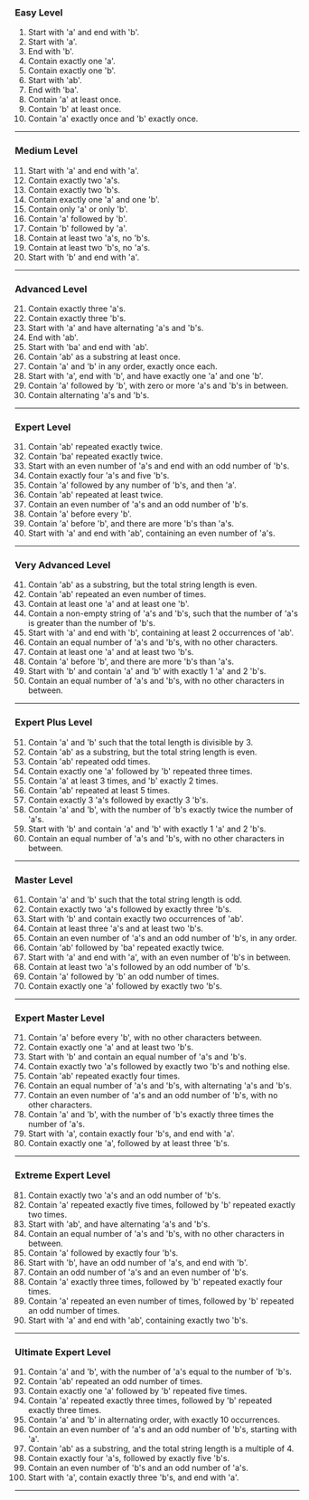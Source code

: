 ### Easy Level

1. Start with 'a' and end with 'b'.
2. Start with 'a'.
3. End with 'b'.
4. Contain exactly one 'a'.
5. Contain exactly one 'b'.
6. Start with 'ab'.
7. End with 'ba'.
8. Contain 'a' at least once.
9. Contain 'b' at least once.
10. Contain 'a' exactly once and 'b' exactly once.

---

### Medium Level

11. Start with 'a' and end with 'a'.
12. Contain exactly two 'a's.
13. Contain exactly two 'b's.
14. Contain exactly one 'a' and one 'b'.
15. Contain only 'a' or only 'b'.
16. Contain 'a' followed by 'b'.
17. Contain 'b' followed by 'a'.
18. Contain at least two 'a's, no 'b's.
19. Contain at least two 'b's, no 'a's.
20. Start with 'b' and end with 'a'.

---

### Advanced Level

21. Contain exactly three 'a's.
22. Contain exactly three 'b's.
23. Start with 'a' and have alternating 'a's and 'b's.
24. End with 'ab'.
25. Start with 'ba' and end with 'ab'.
26. Contain 'ab' as a substring at least once.
27. Contain 'a' and 'b' in any order, exactly once each.
28. Start with 'a', end with 'b', and have exactly one 'a' and one 'b'.
29. Contain 'a' followed by 'b', with zero or more 'a's and 'b's in between.
30. Contain alternating 'a's and 'b's.

---

### Expert Level

31. Contain 'ab' repeated exactly twice.
32. Contain 'ba' repeated exactly twice.
33. Start with an even number of 'a's and end with an odd number of 'b's.
34. Contain exactly four 'a's and five 'b's.
35. Contain 'a' followed by any number of 'b's, and then 'a'.
36. Contain 'ab' repeated at least twice.
37. Contain an even number of 'a's and an odd number of 'b's.
38. Contain 'a' before every 'b'.
39. Contain 'a' before 'b', and there are more 'b's than 'a's.
40. Start with 'a' and end with 'ab', containing an even number of 'a's.

---

### Very Advanced Level

41. Contain 'ab' as a substring, but the total string length is even.
42. Contain 'ab' repeated an even number of times.
43. Contain at least one 'a' and at least one 'b'.
44. Contain a non-empty string of 'a's and 'b's, such that the number of 'a's is greater than the number of 'b's.
45. Start with 'a' and end with 'b', containing at least 2 occurrences of 'ab'.
46. Contain an equal number of 'a's and 'b's, with no other characters.
47. Contain at least one 'a' and at least two 'b's.
48. Contain 'a' before 'b', and there are more 'b's than 'a's.
49. Start with 'b' and contain 'a' and 'b' with exactly 1 'a' and 2 'b's.
50. Contain an equal number of 'a's and 'b's, with no other characters in between.

---

### Expert Plus Level

51. Contain 'a' and 'b' such that the total length is divisible by 3.
52. Contain 'ab' as a substring, but the total string length is even.
53. Contain 'ab' repeated odd times.
54. Contain exactly one 'a' followed by 'b' repeated three times.
55. Contain 'a' at least 3 times, and 'b' exactly 2 times.
56. Contain 'ab' repeated at least 5 times.
57. Contain exactly 3 'a's followed by exactly 3 'b's.
58. Contain 'a' and 'b', with the number of 'b's exactly twice the number of 'a's.
59. Start with 'b' and contain 'a' and 'b' with exactly 1 'a' and 2 'b's.
60. Contain an equal number of 'a's and 'b's, with no other characters in between.

---

### Master Level

61. Contain 'a' and 'b' such that the total string length is odd.
62. Contain exactly two 'a's followed by exactly three 'b's.
63. Start with 'b' and contain exactly two occurrences of 'ab'.
64. Contain at least three 'a's and at least two 'b's.
65. Contain an even number of 'a's and an odd number of 'b's, in any order.
66. Contain 'ab' followed by 'ba' repeated exactly twice.
67. Start with 'a' and end with 'a', with an even number of 'b's in between.
68. Contain at least two 'a's followed by an odd number of 'b's.
69. Contain 'a' followed by 'b' an odd number of times.
70. Contain exactly one 'a' followed by exactly two 'b's.

---

### Expert Master Level

71. Contain 'a' before every 'b', with no other characters between.
72. Contain exactly one 'a' and at least two 'b's.
73. Start with 'b' and contain an equal number of 'a's and 'b's.
74. Contain exactly two 'a's followed by exactly two 'b's and nothing else.
75. Contain 'ab' repeated exactly four times.
76. Contain an equal number of 'a's and 'b's, with alternating 'a's and 'b's.
77. Contain an even number of 'a's and an odd number of 'b's, with no other characters.
78. Contain 'a' and 'b', with the number of 'b's exactly three times the number of 'a's.
79. Start with 'a', contain exactly four 'b's, and end with 'a'.
80. Contain exactly one 'a', followed by at least three 'b's.

---

### Extreme Expert Level

81. Contain exactly two 'a's and an odd number of 'b's.
82. Contain 'a' repeated exactly five times, followed by 'b' repeated exactly two times.
83. Start with 'ab', and have alternating 'a's and 'b's.
84. Contain an equal number of 'a's and 'b's, with no other characters in between.
85. Contain 'a' followed by exactly four 'b's.
86. Start with 'b', have an odd number of 'a's, and end with 'b'.
87. Contain an odd number of 'a's and an even number of 'b's.
88. Contain 'a' exactly three times, followed by 'b' repeated exactly four times.
89. Contain 'a' repeated an even number of times, followed by 'b' repeated an odd number of times.
90. Start with 'a' and end with 'ab', containing exactly two 'b's.

---

### Ultimate Expert Level

91. Contain 'a' and 'b', with the number of 'a's equal to the number of 'b's.
92. Contain 'ab' repeated an odd number of times.
93. Contain exactly one 'a' followed by 'b' repeated five times.
94. Contain 'a' repeated exactly three times, followed by 'b' repeated exactly three times.
95. Contain 'a' and 'b' in alternating order, with exactly 10 occurrences.
96. Contain an even number of 'a's and an odd number of 'b's, starting with 'a'.
97. Contain 'ab' as a substring, and the total string length is a multiple of 4.
98. Contain exactly four 'a's, followed by exactly five 'b's.
99. Contain an even number of 'b's and an odd number of 'a's.
100. Start with 'a', contain exactly three 'b's, and end with 'a'. 

---

